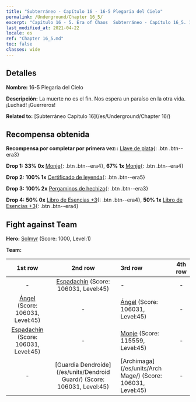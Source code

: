 ```yaml
---
title: "Subterráneo - Capítulo 16 - 16-5 Plegaria del Cielo"
permalink: /Underground/Chapter 16_5/
excerpt: "Capítulo 16 - 5. Era of Chaos  Subterráneo - Capítulo 16_5. 16-5 Plegaria del Cielo"
last_modified_at: 2021-04-22
locale: es
ref: "Chapter 16_5.md"
toc: false
classes: wide
---
```


## Detalles

 **Nombre:** 16-5 Plegaria del Cielo

 **Descripción:** La muerte no es el fin. Nos espera un paraíso en la otra vida. ¡Luchad! ¡Guerreros!

 **Related to:** [Subterráneo Capítulo 16](/es/Underground/Chapter 16/)

## Recompensa obtenida

 **Recompensa por completar por primera vez::** [Llave de plata](/ItemsES/con_693/){: .btn .btn--era3}

 **Drop 1:** **33% 0x** [Monje](/ItemsES/unt_194/){: .btn .btn--era4}, **67% 1x** [Monje](/ItemsES/unt_194/){: .btn .btn--era4}

 **Drop 2:** **100% 1x** [Certificado de leyenda](/ItemsES/mat_67/){: .btn .btn--era5}

 **Drop 3:** **100% 2x** [Pergaminos de hechizo](/ItemsES/con_694/){: .btn .btn--era3}

 **Drop 4:** **50% 0x** [Libro de Esencias +3](/ItemsES/mat_60/){: .btn .btn--era4}, **50% 1x** [Libro de Esencias +3](/ItemsES/mat_60/){: .btn .btn--era4}


## Fight against Team
 **Hero:** [Solmyr](/es/heroes/Solmyr/) (Score: 1000, Level:1)

 **Team:**


  | 1st row | 2nd row | 3rd row | 4th row |
  |:----:|:----:|:----|:----:|
  | - | [Espadachín](/es/units/Swordsman/) (Score: 106031, Level:45)  | - | - |
  | [Ángel](/es/units/Angel/) (Score: 106031, Level:45)  | - | [Ángel](/es/units/Angel/) (Score: 106031, Level:45)  | - |
  | [Espadachín](/es/units/Swordsman/) (Score: 106031, Level:45)  | - | [Monje](/es/units/Monk/) (Score: 115559, Level:45)  | - |
  | - | [Guardia Dendroide](/es/units/Dendroid Guard/) (Score: 106031, Level:45)  | [Archimaga](/es/units/Arch Mage/) (Score: 106031, Level:45)  | - |


